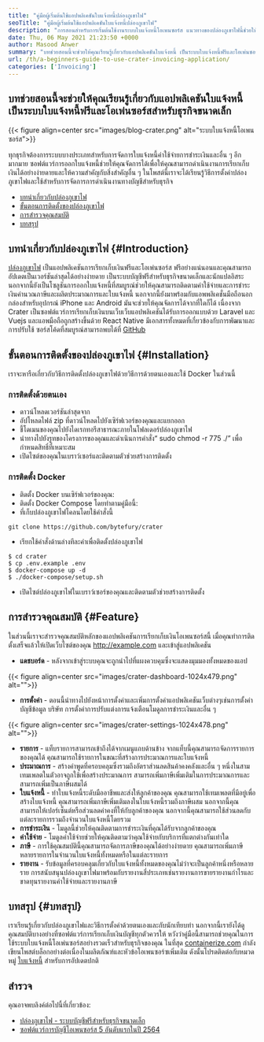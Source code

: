 ```yaml
---
title: "คู่มือผู้เริ่มต้นใช้แอปพลิเคชันใบแจ้งหนี้ปล่องภูเขาไฟ" 
seoTitle: "คู่มือผู้เริ่มต้นใช้แอปพลิเคชันใบแจ้งหนี้ปล่องภูเขาไฟ" 
description: "การสอนสำหรับการเริ่มต้นใช้งานระบบใบแจ้งหนี้โอเพนซอร์ส แนวทางของปล่องภูเขาไฟนี้ช่วยให้คุณคุ้นเคยกับแนวคิดและคุณสมบัติหลัก" 
date: Thu, 06 May 2021 21:23:50 +0000
author: Masood Anwer
summary: "บทช่วยสอนนี้จะช่วยให้คุณเรียนรู้เกี่ยวกับแอปพลิเคชันใบแจ้งหนี้ เป็นระบบใบแจ้งหนี้ฟรีและโอเพ่นซอร์สสำหรับธุรกิจขนาดเล็ก" 
url: /th/a-beginners-guide-to-use-crater-invoicing-application/
categories: ['Invoicing']
---
```


## บทช่วยสอนนี้จะช่วยให้คุณเรียนรู้เกี่ยวกับแอปพลิเคชันใบแจ้งหนี้ เป็นระบบใบแจ้งหนี้ฟรีและโอเพ่นซอร์สสำหรับธุรกิจขนาดเล็ก

{{< figure align=center src="images/blog-crater.png" alt="ระบบใบแจ้งหนี้โอเพนซอร์ส">}}

ทุกธุรกิจต้องการระบบบางประเภทสำหรับการจัดการใบแจ้งหนี้ค่าใช้จ่ายการชำระเงินและอื่น ๆ อีกมากมาย ซอฟต์แวร์การออกใบแจ้งหนี้ช่วยให้คุณจัดการได้เพื่อให้คุณสามารถดำเนินงานการเรียกเก็บเงินได้อย่างง่ายดายและให้ความสำคัญกับสิ่งสำคัญอื่น ๆ ในโพสต์นี้เราจะได้เรียนรู้วิธีการตั้งค่าปล่องภูเขาไฟและใช้สำหรับการจัดการการดำเนินงานทางบัญชีสำหรับธุรกิจ
  * [บทนำเกี่ยวกับปล่องภูเขาไฟ][1]
  * [ขั้นตอนการติดตั้งของปล่องภูเขาไฟ][2]
  * [การสำรวจคุณสมบัติ][3]
  * [บทสรุป][4]

## บทนำเกี่ยวกับปล่องภูเขาไฟ {#Introduction}

[ปล่องภูเขาไฟ][5] เป็นแอปพลิเคชันการเรียกเก็บเงินฟรีและโอเพ่นซอร์ส ฟรีอย่างแน่นอนและคุณสามารถอัปเดตเป็นเวอร์ชันล่าสุดได้อย่างง่ายดาย เป็นระบบบัญชีฟรีสำหรับธุรกิจขนาดเล็กและนักแปลอิสระ นอกจากนี้ยังเป็นโซลูชันการออกใบแจ้งหนี้ที่สมบูรณ์ช่วยให้คุณสามารถติดตามค่าใช้จ่ายและการชำระเงินคำนวณภาษีและผลิตประมาณการและใบแจ้งหนี้ นอกจากนี้ยังมาพร้อมกับแอพพลิเคชั่นมือถือนอกกล่องสำหรับอุปกรณ์ iPhone และ Android มันจะช่วยให้คุณจัดการได้จากที่ใดก็ได้ เนื่องจาก Crater เป็นซอฟต์แวร์การเรียกเก็บเงินบนเว็บเว็บแอปพลิเคชันได้รับการออกแบบด้วย Laravel และ Vuejs และแอพมือถือถูกสร้างขึ้นด้วย React Native มีเอกสารทั้งหมดที่เกี่ยวข้องกับการพัฒนาและการปรับใช้ ซอร์สโค้ดที่สมบูรณ์สามารถพบได้ที่ [GitHub][6]

## ขั้นตอนการติดตั้งของปล่องภูเขาไฟ {#Installation}

เราจะหารือเกี่ยวกับวิธีการติดตั้งปล่องภูเขาไฟด้วยวิธีการด้วยตนเองและใช้ Docker ในส่วนนี้

### การติดตั้งด้วยตนเอง
  * ดาวน์โหลดเวอร์ชันล่าสุดจาก
  * อัปโหลดไฟล์ zip ที่ดาวน์โหลดไปยังเซิร์ฟเวอร์ของคุณและแยกออก
  * ชี้โดเมนของคุณไปยังไดเรกทอรีสาธารณะภายในโฟลเดอร์ปล่องภูเขาไฟ
  * นำทางไปยังรูทของโครงการของคุณและดำเนินการคำสั่ง“ sudo chmod -r 775 ./” เพื่อกำหนดสิทธิ์ที่เหมาะสม
  * เปิดไซต์ของคุณในเบราว์เซอร์และติดตามตัวช่วยสร้างการติดตั้ง

### การติดตั้ง Docker
  * ติดตั้ง Docker บนเซิร์ฟเวอร์ของคุณ:
  * ติดตั้ง Docker Compose โดยทำตามคู่มือนี้:
  * ที่เก็บปล่องภูเขาไฟโคลนโดยใช้คำสั่งนี้
```
git clone https://github.com/bytefury/crater
```
  * เรียกใช้คำสั่งด้านล่างทีละคำเพื่อติดตั้งปล่องภูเขาไฟ
```
$ cd crater
$ cp .env.example .env
$ docker-compose up -d
$ ./docker-compose/setup.sh
```
  * เปิดไซต์ปล่องภูเขาไฟในเบราว์เซอร์ของคุณและติดตามตัวช่วยสร้างการติดตั้ง

## การสำรวจคุณสมบัติ {#Feature}

ในส่วนนี้เราจะสำรวจคุณสมบัติหลักของแอปพลิเคชันการเรียกเก็บเงินโอเพนซอร์สนี้ เมื่อคุณทำการติดตั้งเสร็จแล้วให้เปิดเว็บไซต์ของคุณ http://example.com และเข้าสู่แอปพลิเคชัน
*  **แดชบอร์ด**  - หลังจากเข้าสู่ระบบคุณจะถูกนำไปที่แผงควบคุมซึ่งจะแสดงมุมมองทั้งหมดของแอป

{{< figure align=center src="images/crater-dashboard-1024x479.png" alt="">}}

*  **การตั้งค่า**  - ตอนนี้นำทางไปยังหน้าการตั้งค่าและเพิ่มการตั้งค่าแอปพลิเคชันเว็บต่างๆเช่นการตั้งค่าบัญชีข้อมูล บริษัท การตั้งค่าการปรับแต่งการแจ้งเตือนโมดูลการชำระเงินและอื่น ๆ

{{< figure align=center src="images/crater-settings-1024x478.png" alt="">}}

*  **รายการ**  - แท็บรายการสามารถเข้าถึงได้จากเมนูแถบด้านข้าง จากแท็บนี้คุณสามารถจัดการรายการของคุณได้ คุณสามารถใช้รายการในขณะที่สร้างการประมาณการและใบแจ้งหนี้
*  **ประมาณการ**  - สร้างคำพูดที่ครอบคลุมซึ่งรวมถึงอัตราส่วนลดสินค้าคงคลังและอื่น ๆ หนึ่งในสามเทมเพลตในตัวอาจถูกใช้เพื่อสร้างประมาณการ สามารถเพิ่มภาษีเพิ่มเติมในการประมาณการและสามารถเพิ่มเป็นภาษีผสมได้
*  **ใบแจ้งหนี้**  - ทำใบแจ้งหนี้ระดับมืออาชีพและส่งให้ลูกค้าของคุณ คุณสามารถใช้เทมเพลตที่มีอยู่เพื่อสร้างใบแจ้งหนี้ คุณสามารถเพิ่มภาษีเพิ่มเติมลงในใบแจ้งหนี้รวมถึงภาษีผสม นอกจากนี้คุณสามารถให้เปอร์เซ็นต์หรือส่วนลดค่าคงที่ให้กับลูกค้าของคุณ นอกจากนี้คุณสามารถใช้ส่วนลดกับแต่ละรายการรวมถึงจำนวนใบแจ้งหนี้โดยรวม
*  **การชำระเงิน**  - โมดูลนี้ช่วยให้คุณติดตามการชำระเงินที่คุณได้รับจากลูกค้าของคุณ
*  **ค่าใช้จ่าย**  - โมดูลค่าใช้จ่ายช่วยให้คุณติดตามว่าคุณใช้จ่ายกับบริการที่แตกต่างกันเท่าใด
*  **ภาษี**  - การใช้คุณสมบัตินี้คุณสามารถจัดการภาษีของคุณได้อย่างง่ายดาย คุณสามารถเพิ่มภาษีหลายรายการในจำนวนใบแจ้งหนี้ทั้งหมดหรือในแต่ละรายการ
*  **รายงาน**  - รับข้อมูลที่ครอบคลุมเกี่ยวกับใบแจ้งหนี้ทั้งหมดของคุณไม่ว่าจะเป็นลูกค้าหนึ่งหรือหลายราย การสนับสนุนปล่องภูเขาไฟมาพร้อมกับรายงานสี่ประเภทเช่นรายงานการขายรายงานกำไรและขาดทุนรายงานค่าใช้จ่ายและรายงานภาษี

## บทสรุป {#บทสรุป}

เราเรียนรู้เกี่ยวกับปล่องภูเขาไฟและวิธีการตั้งค่าด้วยตนเองและกับนักเทียบท่า นอกจากนี้เรายังได้ดูคุณสมบัติบางอย่างที่ซอฟต์แวร์การเรียกเก็บเงินบัญชีทุกตัวควรให้ หวังว่าคู่มือนี้สามารถช่วยคุณในการใช้ระบบใบแจ้งหนี้โอเพ่นซอร์สอย่างรวดเร็วสำหรับธุรกิจของคุณ
ในที่สุด [containerize.com][7] กำลังเขียนโพสต์บล็อกอย่างต่อเนื่องในผลิตภัณฑ์และหัวข้อโอเพนซอร์ซเพิ่มเติม ดังนั้นโปรดติดต่อกับหมวดหมู่ [ใบแจ้งหนี้][8] สำหรับการอัปเดตปกติ

## สำรวจ
คุณอาจพบลิงค์ต่อไปนี้ที่เกี่ยวข้อง:
  * [ปล่องภูเขาไฟ - ระบบบัญชีฟรีสำหรับธุรกิจขนาดเล็ก][5]
  * [ซอฟต์แวร์การบัญชีโอเพนซอร์ส 5 อันดับแรกในปี 2564][9]



 [1]: #Introduction
 [2]: #Installation
 [3]: #Feature
 [4]: #Conclusion
 [5]: https://products.containerize.com/invoicing/crater/
 [6]: https://github.com/bytefury/crater
 [7]: https://containerize.com
 [8]: https://blog.containerize.com/category/invoicing/
 [9]: https://blog.containerize.com/invoicing/top-5-open-source-accounting-software-in-the-year-2021/
